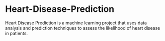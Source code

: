 # Heart-Disease-Prediction
Heart Disease Prediction is a machine learning project that uses data analysis and prediction techniques to assess the likelihood of heart disease in patients. 
